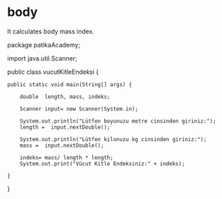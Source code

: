 # body
It calculates body mass index.

package patikaAcademy;

import java.util.Scanner;

public class vucutKitleEndeksi {

	public static void main(String[] args) {
		
		double  length, mass, indeks;
		
		Scanner input= new Scanner(System.in);
		
		System.out.println("Lütfen boyunuzu metre cinsinden giriniz:");
		length =  input.nextDouble();
		
		System.out.println("Lütfen kilonuzu kg cinsinden giriniz:");
		mass =  input.nextDouble();
		
		indeks= mass/ length * length;
		System.out.print("Vücut Kitle Endeksiniz:" + indeks);
		
	}

}
